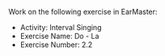 Work on the following exercise in EarMaster:
- Activity: Interval Singing
- Exercise Name: Do - La
- Exercise Number: 2.2
